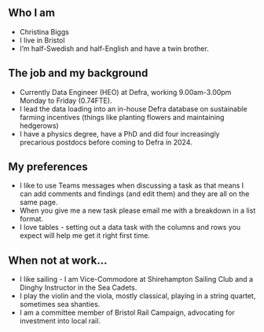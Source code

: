 ## Who I am
- Christina Biggs
- I live in Bristol
- I’m half-Swedish and half-English and have a twin brother.
## The job and my background
- Currently Data Engineer (HEO) at Defra, working 9.00am-3.00pm Monday to Friday (0.74FTE).
- I lead the data loading into an in-house Defra database on sustainable farming incentives (things like planting flowers and maintaining hedgerows)
- I have a physics degree, have a PhD and did four increasingly precarious postdocs before coming to Defra in 2024.
## My preferences
- I like to use Teams messages when discussing a task as that means I can add comments and findings (and edit them) and they are all on the same page.
- When you give me a new task please email me with a breakdown in a list format.
- I love tables - setting out a data task with the columns and rows you expect will help me get it right first time.
## When not at work...
- I like sailing - I am Vice-Commodore at Shirehampton Sailing Club and a Dinghy Instructor in the Sea Cadets.
- I play the violin and the viola, mostly classical, playing in a string quartet, sometimes sea shanties.
- I am a committee member of Bristol Rail Campaign, advocating for investment into local rail.
